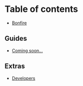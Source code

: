 # Table of contents

* [Bonfire](README.md)

## Guides

* [Coming soon...](guides/coming-soon....md)

## Extras

* [Developers](extras/developers.md)
